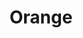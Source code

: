 ---
content_type: Image
title: Orange
image_caption: A photo of an orange\
image_credits: Credits go out to mother mature
source: data\assets\images\orange\orange\.jpg
---